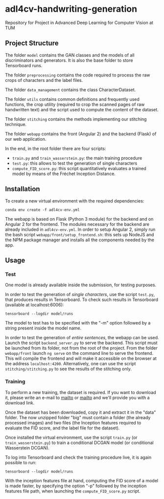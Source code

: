 # adl4cv-handwriting-generation
Repository for Project in Advanced Deep Learning for Computer Vision at TUM

## Project Structure
The folder `model` contains the GAN classes and the models of all discriminators and generators.
It is also the base folder to store Tensorboard runs.

The folder `preprocessing` contains the code required to process the raw crops of characters and
the label files.

The folder `data_management` contains the class CharacterDataset.

The folder `utils` contains common definitions and frequently used functions, the crop utility
(required to crop the scanned pages of raw handwritten text) and the script used to compute the
content of the dataset.

The folder `stitching` contains the methods implementing our stitching technique.

The folder `webapp` contains the front (Angular 2) and the backend (Flask) of our web application.

In the end, in the root folder there are four scripts:
- `train.py` and `train_wasserstein.py`: the main training procedure
- `test.py`: this allows to test the generation of single characters
- `compute_FID_score.py`: this script quantitatively evaluates a trained model by means of the Fréchet Inception Distance.

## Installation

To create a new virtual environment with the required dependencies:

```conda env create -f adl4cv-env.yml```

The webapp is based on Flask (Python 3 module) for the backend and on Angular 2 for the frontend. The modules necessary for the
backend are already included in `adl4cv-env.yml`. In order to setup Angular 2, simply run the bash script
`webapp/front/setup_frontend.sh`: this sets up NodeJS and the NPM package manager and installs all the components
needed by the app.

## Usage

### Test
One model is already available inside the submission, for testing purposes.

In order to test the generation of _single characters_, use the script `test.py`, that produces results in Tensorboard.
To check such results in Tensorboard (available at localhost:6006):

```tensorboard --logdir model/runs```

The model to test has to be specified with the "-m" option followed by a string present inside the model name.

In order to test the generation of _entire sentences_, the webapp can be used.
Launch the script `backend_server.py` to serve the backend. This script must be launched from its folder, not from the root of the project.
From the folder `webapp/front` launch `ng serve` on the command line to serve the frontend. This will compile the frontend
and will make it accessible on the browser at the address `localhost:4200`.
Alternatively, one can use the script `stitching/stitching.py` to see the results of the stitching only.

### Training

To perform a new training, the dataset is required. If you want to download it, please write an e-mail to [mailto](mailto:giorgio.fabbro@tum.de) or [mailto](mailto:paolo.notaro@tum.de) and we'll provide you with a download link.

Once the dataset has been downloaded, copy it and extract it in the "data" folder. The now unzipped folder "big" must contain a folder (the already processed images) and two files (the Inception features required to evaluate the FID score, and the label file for the dataset).

Once installed the virtual environment, use the script `train.py` (or `train_wasserstein.py`) to train a conditional DCGAN
model (or conditional Wasserstein DCGAN).

To log into Tensorboard and check the training procedure live, it is again possible to run:

```tensorboard --logdir model/runs```

With the inception features file at hand, computing the FID score of a model is made faster, by specifying the option "-p" followed by the inception features file path, when launching the `compute_FID_score.py` script.
